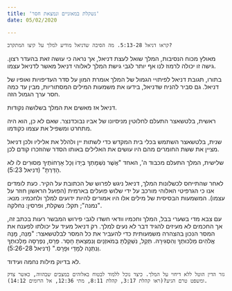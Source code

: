 ```yaml
---
title: 'נשקלת במאזניים ונמצאת חסר'
date: 05/02/2020

---
```


`קראו דניאל 5:13-28. מה הסיבה שדניאל מודיע למלך על קיצו המתקרב?`

מאולץ מכוח הנסיבות, המלך שואל לעצת דניאל, אך נראה כי עושה זאת בהעדר רצון. גישה זו יכולה לרמוז לנו אף יותר לגבי גישת המלך לאלוהי דניאל מאשר לדניאל עצמו.

בתורו, תגובת דניאל לפיתויי הגמול של המלך אומרת המון על סדר העדיפויות ואופיו של דניאל. גם סביר להניח שדניאל, בידעו את משמעות המילים המסתוריות, מבין עד כמה חסר ערך הגמול הזה.

דניאל אז מאשים את המלך בשלושה נקודות. 

ראשית, בלטשאצר התעלם לחלוטין מניסיונו של אביו נבוכדנצר. שאם לא כן, הוא היה מתחרט ומשפיל את עצמו כקודמו.

שנית, בלטשאצר השתמש בכלי בית המקדש כדי לשתות יין ולהלל את אליליו ולכן דניאל מציין את ששת החומרים מהם היו עושים את האלילים באותו הסדר שהוזכרו קודם לכן.

שלישית, המלך התעלם מכבוד ה', האחד "אֲשֶׁר נִשְׁמָתְךָ בְיָדוֹ וְכָל אָרְחוֹתֶיךָ מְסוּרִים לוֹ לֹא הָדַּרְתָּ" (דניאל 5:23).

לאחר שהתייחס לכשלונות המלך, דניאל ניגש לפרוש של הכתובת על הקיר. כעת לומדים אנו כי הגרפיטי האלוהי מורכב על ידי שלוש פועלים בארמית (הפועל הראשון חוזר על עצמו). המשמעות הבסיסית של מילים אלו היו אמורים להיות ידועים למלך ולחכמיו: מנא: "נמנה"; תקל: נשקלת, ופרסין: נחלקה. 

עם צבא מדי בשערי בבל, המלך וחכמיו וודאי חשדו לגבי פירוש המבשר רעות בכתב זה, אך החכמים לא מעיזים להגיד דבר לא נעים למלך. רק דניאל מעיד על יכולתו לפענח את המסר הנכון בהצהרה משמעותית כדי להעביר את כל המסר לבלטשאצר: "מְנֵה, מָנָה אֱלֹהִים מַלְכוּתְךָ וְהִסְגִּירָהּ. תְּקֵל, נִשְׁקַלְתָּ בְּמֹאזְנַיִם וְנִמְצֵאתָ חָסֵר. פְּרֵס, נִפְרְסָה מַלְכוּתְךָ וְנִתְּנָה לְמָדַי וּפָרָס." (דניאל 5:26-28).

לא בדיוק מילות נחמה ועידוד.

`גזר הדין הוטל ללא דיחוי על המלך. כיצד נוכל ללמוד לבטוח באלוהים במצבים שבהווה, כאשר צדק ומשפט טרם הגיע?(ראו קהלת 3:17, קהלת 8:11, מתי 12:36, אל הרומים 14:12).`